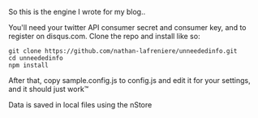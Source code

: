 So this is the engine I wrote for my blog..

You'll need your twitter API consumer secret and consumer key, and to register on disqus.com.
Clone the repo and install like so:

    git clone https://github.com/nathan-lafreniere/unneededinfo.git
    cd unneededinfo
    npm install

After that, copy sample.config.js to config.js and edit it for your settings, and it should just work™

Data is saved in local files using the nStore
